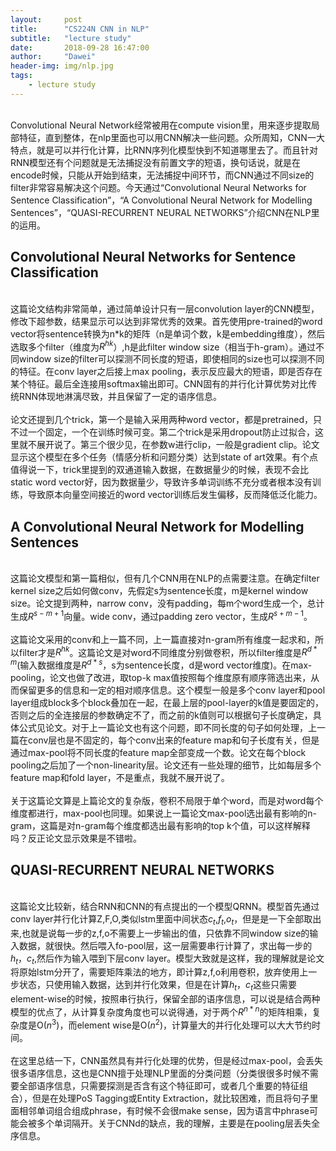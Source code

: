 ```yaml
---
layout:     post
title:      "CS224N CNN in NLP"
subtitle:   "lecture study"
date:       2018-09-28 16:47:00
author:     "Dawei"
header-img: img/nlp.jpg
tags:
    - lecture study
---
```

<head>
    <script src="https://cdn.mathjax.org/mathjax/latest/MathJax.js?config=TeX-AMS-MML_HTMLorMML" type="text/javascript"></script>
    <script type="text/x-mathjax-config">
        MathJax.Hub.Config({
            tex2jax: {
            skipTags: ['script', 'noscript', 'style', 'textarea', 'pre'],
            inlineMath: [['$','$']]
            }
        });
    </script>
</head>
<br>Convolutional Neural Network经常被用在compute vision里，用来逐步提取局部特征，直到整体，在nlp里面也可以用CNN解决一些问题。众所周知，CNN一大特点，就是可以并行化计算，比RNN序列化模型快到不知道哪里去了。而且针对RNN模型还有个问题就是无法捕捉没有前置文字的短语，换句话说，就是在encode时候，只能从开始到结束，无法捕捉中间环节，而CNN通过不同size的filter非常容易解决这个问题。今天通过“Convolutional Neural Networks for Sentence Classification”，“A Convolutional Neural Network for Modelling Sentences”，“QUASI-RECURRENT NEURAL NETWORKS”介绍CNN在NLP里的运用。<br/>

## Convolutional Neural Networks for Sentence Classification
<br>这篇论文结构非常简单，通过简单设计只有一层convolution layer的CNN模型，修改下超参数，结果显示可以达到非常优秀的效果。首先使用pre-trained的word vector将sentence转换为n*k的矩阵（n是单词个数，k是embedding维度），然后选取多个filter（维度为$R^{hk}$）,h是此filter window size（相当于h-gram）。通过不同window size的filter可以探测不同长度的短语，即使相同的size也可以探测不同的特征。在conv layer之后接上max pooling，表示反应最大的短语，即是否存在某个特征。最后全连接用softmax输出即可。CNN固有的并行化计算优势对比传统RNN体现地淋漓尽致，并且保留了一定的语序信息。<br/>
<br>论文还提到几个trick，第一个是输入采用两种word vector，都是pretrained，只不过一个固定，一个在训练时候可变。第二个trick是采用dropout防止过拟合，这里就不展开说了。第三个很少见，在参数w进行clip，一般是gradient clip。论文显示这个模型在多个任务（情感分析和问题分类）达到state of art效果。有个点值得说一下，trick里提到的双通道输入数据，在数据量少的时候，表现不会比static word vector好，因为数据量少，导致许多单词训练不充分或者根本没有训练，导致原本向量空间接近的word vector训练后发生偏移，反而降低泛化能力。<br/>

## A Convolutional Neural Network for Modelling Sentences
<br>这篇论文模型和第一篇相似，但有几个CNN用在NLP的点需要注意。在确定filter kernel size之后如何做conv，先假定s为sentence长度，m是kernel window size。论文提到两种，narrow conv，没有padding，每m个word生成一个，总计生成$R^{s-m+1}$向量。wide conv，通过padding zero vector，生成$R^{s+m-1}$。<br/>
<br>这篇论文采用的conv和上一篇不同，上一篇直接对n-gram所有维度一起求和，所以filter才是$R^{hk}$。这篇论文是对word不同维度分别做卷积，所以filter维度是$R^{d*m}$(输入数据维度是$R^{d*s}$，s为sentence长度，d是word vector维度)。在max-pooling，论文也做了改进，取top-k max值按照每个维度原有顺序筛选出来，从而保留更多的信息和一定的相对顺序信息。这个模型一般是多个conv layer和pool layer组成block多个block叠加在一起，在最上层的pool-layer的k值是要固定的，否则之后的全连接层的参数确定不了，而之前的k值则可以根据句子长度确定，具体公式见论文。对于上一篇论文也有这个问题，即不同长度的句子如何处理，上一篇在conv层也是不固定的，每个conv出来的feature map和句子长度有关，但是通过max-pool将不同长度的feature map全部变成一个数。论文在每个block pooling之后加了一个non-linearity层。论文还有一些处理的细节，比如每层多个feature map和fold layer，不是重点，我就不展开说了。<br/>
<br>关于这篇论文算是上篇论文的复杂版，卷积不局限于单个word，而是对word每个维度都进行，max-pool也同理。如果说上一篇论文max-pool选出最有影响的n-gram，这篇是对n-gram每个维度都选出最有影响的top k个值，可以这样解释吗？反正论文显示效果是不错啦。<br/>

## QUASI-RECURRENT NEURAL NETWORKS
<br>这篇论文比较新，结合RNN和CNN的有点提出的一个模型QRNN。模型首先通过conv layer并行化计算Z,F,O,类似lstm里面中间状态$c_t$,$f_t$,$o_t$，但是是一下全部取出来,也就是说每一步的z,f,o不需要上一步输出的值，只依靠不同window size的输入数据，就很快。然后喂入fo-pool层，这一层需要串行计算了，求出每一步的$h_t$，$c_t$,然后作为输入喂到下层conv layer。模型大致就是这样，我的理解就是论文将原始lstm分开了，需要矩阵乘法的地方，即计算z,f,o利用卷积，放弃使用上一步状态，只使用输入数据，达到并行化效果，但是在计算$h_t$，$c_t$这些只需要element-wise的时候，按照串行执行，保留全部的语序信息，可以说是结合两种模型的优点了，从计算复杂度角度也可以说得通，对于两个$R^{n*n}$的矩阵相乘，复杂度是O($n^3$)，而element wise是O($n^2$)，计算量大的并行化处理可以大大节约时间。<br/>
<br>在这里总结一下，CNN虽然具有并行化处理的优势，但是经过max-pool，会丢失很多语序信息，这也是CNN擅于处理NLP里面的分类问题（分类很很多时候不需要全部语序信息，只需要探测是否含有这个特征即可，或者几个重要的特征组合），但是在处理PoS Tagging或Entity Extraction，就比较困难，而且将句子里面相邻单词组合组成phrase，有时候不会很make sense，因为语言中phrase可能会被多个单词隔开。关于CNNd的缺点，我的理解，主要是在pooling层丢失全序信息。<br/>